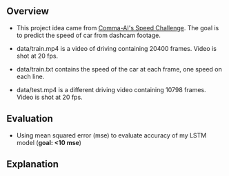 ## Overview
- This project idea came from [Comma-AI's Speed Challenge](https://github.com/commaai/speedchallenge). The goal is to predict the speed of car from dashcam footage.

- data/train.mp4 is a video of driving containing 20400 frames. Video is shot at 20 fps.
- data/train.txt contains the speed of the car at each frame, one speed on each line.
- data/test.mp4 is a different driving video containing 10798 frames. Video is shot at 20 fps.
## Evaluation
- Using mean squared error (mse) to evaluate accuracy of my LSTM model (**goal: <10 mse**)


## Explanation

